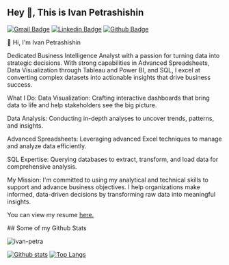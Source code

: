 ## Hey 👋, This is Ivan Petrashishin
[![Gmail Badge](https://img.shields.io/badge/-ivanpetrashishin@gmail.com-c14438?style=flat&logo=Gmail&logoColor=white&link=mailto:ivanpetrashishin@gmail.com)](mailto:ivanpetrashishin@gmail.com) 
[![Linkedin Badge](https://img.shields.io/badge/-ivanpetra-0072b1?style=flat&logo=Linkedin&logoColor=white&link=https://www.linkedin.com/in/ivanpetra/)](https://www.linkedin.com/in/ivanpetra/) [![Github Badge](https://img.shields.io/badge/-ivan-petra-grey?style=flat&logo=github&logoColor=white&link=https://github.com/ivan-petra/)](https://www.github.com/ivan-petra/) <p align='left'>👋 Hi, I'm Ivan Petrashishin

Dedicated Business Intelligence Analyst with a passion for turning data into strategic decisions. With strong capabilities in Advanced Spreadsheets, Data Visualization through Tableau and Power BI, and SQL, I excel at converting complex datasets into actionable insights that drive business success.

What I Do:
Data Visualization: Crafting interactive dashboards that bring data to life and help stakeholders see the big picture.

Data Analysis: Conducting in-depth analyses to uncover trends, patterns, and insights.

Advanced Spreadsheets: Leveraging advanced Excel techniques to manage and analyze data efficiently.

SQL Expertise: Querying databases to extract, transform, and load data for comprehensive analysis.

My Mission:
I'm committed to using my analytical and technical skills to support and advance business objectives. I help organizations make informed, data-driven decisions by transforming raw data into meaningful insights.

</p><p align='left'> You can view my resume <a href='https://docs.google.com/document/d/1L2TogjKiUBRJpmh1KgrkPP-BSy0Hc3TT_maE558Y65w/edit?usp=sharing ' target=_blank><u>here</u>.</a></p>
## Some of my Github Stats
<p align=left> <img src=https://komarev.com/ghpvc/?username=ivan-petra alt=ivan-petra /> </p>

[![Github stats](https://github-readme-stats.vercel.app/api?username=ivan-petra&show_icons=true&include_all_commits=true)](https://github.com/ivan-petra/github-readme-stats)
[![Top Langs](https://github-readme-stats.vercel.app/api/top-langs/?username=ivan-petra&layout=compact)](https://github.com/ivan-petra/github-readme-stats)
